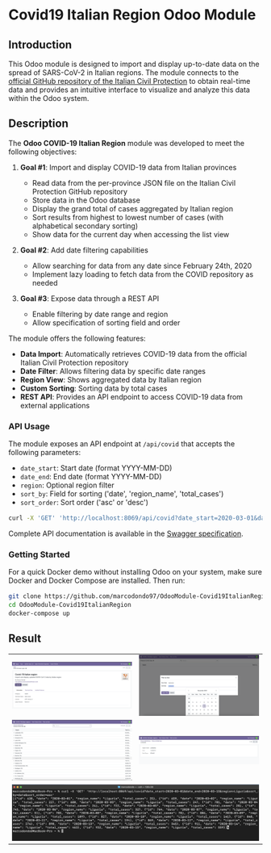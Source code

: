 # Covid19 Italian Region Odoo Module

## Introduction

This Odoo module is designed to import and display up-to-date data on the spread of SARS-CoV-2 in Italian regions. The module connects to the [official GitHub repository of the Italian Civil Protection](https://github.com/pcm-dpc/COVID-19) to obtain real-time data and provides an intuitive interface to visualize and analyze this data within the Odoo system.

## Description

The **Odoo COVID-19 Italian Region** module was developed to meet the following objectives:

1. **Goal #1**: Import and display COVID-19 data from Italian provinces
   - Read data from the per-province JSON file on the Italian Civil Protection GitHub repository
   - Store data in the Odoo database
   - Display the grand total of cases aggregated by Italian region
   - Sort results from highest to lowest number of cases (with alphabetical secondary sorting)
   - Show data for the current day when accessing the list view

2. **Goal #2**: Add date filtering capabilities
   - Allow searching for data from any date since February 24th, 2020
   - Implement lazy loading to fetch data from the COVID repository as needed

3. **Goal #3**: Expose data through a REST API
   - Enable filtering by date range and region
   - Allow specification of sorting field and order

The module offers the following features:

- **Data Import**: Automatically retrieves COVID-19 data from the official Italian Civil Protection repository
- **Date Filter**: Allows filtering data by specific date ranges
- **Region View**: Shows aggregated data by Italian region
- **Custom Sorting**: Sorting data by total cases
- **REST API**: Provides an API endpoint to access COVID-19 data from external applications

### API Usage

The module exposes an API endpoint at `/api/covid` that accepts the following parameters:

- `date_start`: Start date (format YYYY-MM-DD)
- `date_end`: End date (format YYYY-MM-DD)
- `region`: Optional region filter
- `sort_by`: Field for sorting ('date', 'region_name', 'total_cases')
- `sort_order`: Sort order ('asc' or 'desc')

```bash
curl -X 'GET' 'http://localhost:8069/api/covid?date_start=2020-03-01&date_end=2020-03-15&region=Liguria&sort_by=date&sort_order=asc'
```


Complete API documentation is available in the [Swagger specification](https://petstore.swagger.io/?url=https://raw.githubusercontent.com/marcodondo97/odoo-covid/main/docs/swagger.yaml).


### Getting Started

For a quick Docker demo without installing Odoo on your system, make sure Docker and Docker Compose are installed. Then run:
```bash
git clone https://github.com/marcodondo97/OdooModule-Covid19ItalianRegion.git
cd OdooModule-Covid19ItalianRegion
docker-compose up
```


## Result

<div align="center">
<table>
  <tr>
    <td align="center"><img src="docs/img/Screenshot1.png" width="100%"/></td>
    <td align="center"><img src="docs/img/Screenshot2.png" width="100%"/></td>
  </tr>
  <tr>
    <td align="center"><img src="docs/img/Screenshot3.png" width="100%"/></td>
    <td align="center"><img src="docs/img/Screenshot4.png" width="100%"/></td>
  </tr>
  <tr>
    <td colspan="2" align="center"><img src="docs/img/Screenshot5.png" width="100%"/></td>
  </tr>
</table>
</div>

